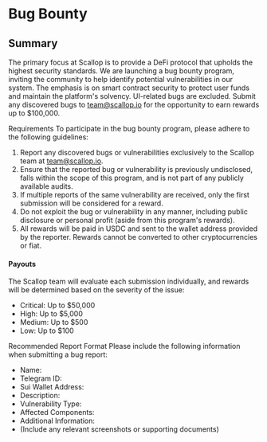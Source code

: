 # Bug Bounty

## Summary&#x20;

The primary focus at Scallop is to provide a DeFi protocol that upholds the highest security standards. We are launching a bug bounty program, inviting the community to help identify potential vulnerabilities in our system. The emphasis is on smart contract security to protect user funds and maintain the platform's solvency. UI-related bugs are excluded. Submit any discovered bugs to [team@scallop.io](mailto:team@scallop.io) for the opportunity to earn rewards up to $100,000.

Requirements To participate in the bug bounty program, please adhere to the following guidelines:

1. Report any discovered bugs or vulnerabilities exclusively to the Scallop team at [team@scallop.io](mailto:team@scallop.io).
2. Ensure that the reported bug or vulnerability is previously undisclosed, falls within the scope of this program, and is not part of any publicly available audits.
3. If multiple reports of the same vulnerability are received, only the first submission will be considered for a reward.
4. Do not exploit the bug or vulnerability in any manner, including public disclosure or personal profit (aside from this program's rewards).
5. All rewards will be paid in USDC and sent to the wallet address provided by the reporter. Rewards cannot be converted to other cryptocurrencies or fiat.

#### Payouts&#x20;

The Scallop team will evaluate each submission individually, and rewards will be determined based on the severity of the issue:

* Critical: Up to $50,000
* High: Up to $5,000
* Medium: Up to $500
* Low: Up to $100

Recommended Report Format Please include the following information when submitting a bug report:

* Name:
* Telegram ID:
* Sui Wallet Address:
* Description:
* Vulnerability Type:
* Affected Components:
* Additional Information:
* (Include any relevant screenshots or supporting documents)
